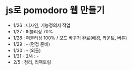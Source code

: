 # js로 pomodoro 웹 만들기

- 1/26 : 디자인, 기능정의서 작업
- 1/27 : 퍼블리싱 70%
- 1/28 : 퍼블리싱 100% / 모드 바꾸기 완료(배경, 카운트, 버튼)
- 1/29 : - (면접 준비)
- 1/30 : - (외출)
- 1/31 - 2/4 : -
- 2/5 : 정리, 리팩토링

